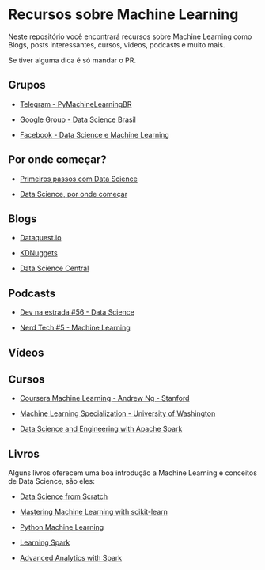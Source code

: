 # Recursos sobre Machine Learning

Neste repositório você encontrará recursos sobre Machine Learning como Blogs, posts interessantes, cursos, videos, podcasts e muito mais.

Se tiver alguma dica é só mandar o PR.

## Grupos

- [Telegram - PyMachineLearningBR](https://telegram.me/PyMachineLearningBR)

- [Google Group - Data Science Brasil](https://groups.google.com/forum/#!forum/data-science-brasil)

- [Facebook - Data Science e Machine Learning](https://www.facebook.com/groups/DataScienceMachineLearningBR/)

## Por onde começar?

- [Primeiros passos com Data Science](http://www.lerrua.com/blog/2016/03/08/primeiros-passos-com-data-science/)

- [Data Science, por onde começar](https://inspiradanacomputacao.github.io/aprender/data-science-por-onde-comecar-parte1/)

## Blogs

- [Dataquest.io](https://www.dataquest.io/blog/)

- [KDNuggets](http://www.kdnuggets.com/)

- [Data Science Central](http://www.datasciencecentral.com/)

## Podcasts

- [Dev na estrada #56 - Data Science](http://devnaestrada.com.br/2016/06/03/data-science.html)

- [Nerd Tech #5 - Machine Learning](https://jovemnerd.com.br/nerdcast/nerdtech/machine-learning/)

## Vídeos


## Cursos

- [Coursera Machine Learning - Andrew Ng - Stanford](https://www.coursera.org/learn/machine-learning)

- [Machine Learning Specialization - University of Washington](https://www.coursera.org/specializations/machine-learning)

- [Data Science and Engineering with Apache Spark](https://www.edx.org/xseries/data-science-engineering-apache-spark)

## Livros

Alguns livros oferecem uma boa introdução a Machine Learning e conceitos de Data Science, são eles:

- [Data Science from Scratch](http://shop.oreilly.com/product/0636920033400.do)

- [Mastering Machine Learning with scikit-learn](https://www.packtpub.com/big-data-and-business-intelligence/mastering-machine-learning-scikit-learn)

- [Python Machine Learning](https://www.packtpub.com/big-data-and-business-intelligence/python-machine-learning)

- [Learning Spark](http://shop.oreilly.com/product/0636920028512.do)

- [Advanced Analytics with Spark](http://shop.oreilly.com/product/0636920035091.do?green=29054618-1EA1-52FA-9959-B510183F05DE&intcmp=af-mybuy-0636920035091.IP)